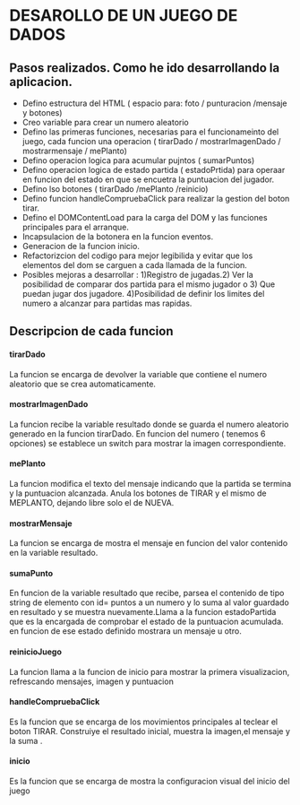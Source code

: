 # DESAROLLO DE UN JUEGO DE DADOS

## Pasos realizados. Como he ido desarrollando la aplicacion.

- Defino estructura del HTML ( espacio para: foto / punturacion /mensaje y botones)
- Creo variable para crear un numero aleatorio
- Defino las primeras funciones, necesarias para el funcionameinto del juego, cada funcion una operacion ( tirarDado / mostrarImagenDado / mostrarmensaje / mePlanto)
- Defino operacion logica para acumular pujntos ( sumarPuntos)
- Defino operacion logica de estado partida ( estadoPrtida) para operaar en funcion del estado en que se encuetra la puntuacion del jugador.
- Defino lso botones ( tirarDado /mePlanto /reinicio)
- Defino funcion handleCompruebaClick para realizar la gestion del boton tirar.
- Defino el DOMContentLoad para la carga del DOM y las funciones principales para el arranque.
- Incapsulacion de la botonera en la funcion eventos.
- Generacion de la funcion inicio.
- Refactorizcion del codigo para mejor legibilida y evitar que los elementos del dom se carguen a cada llamada de la funcion.
- Posibles mejoras a desarrollar : 1)Registro de jugadas.2) Ver la posibilidad de comparar dos partida para el mismo jugador o 3) Que puedan jugar dos jugadore. 4)Posibilidad de definir los limites del numero a alcanzar para partidas mas rapidas.

## Descripcion de cada funcion

#### tirarDado

La funcion se encarga de devolver la variable que contiene el numero aleatorio que se crea automaticamente.

#### mostrarImagenDado

La funcion recibe la variable resultado donde se guarda el numero aleatorio generado en la funcion tirarDado.
En funcion del numero ( tenemos 6 opciones) se establece un switch para mostrar la imagen correspondiente.

#### mePlanto

La funcion modifica el texto del mensaje indicando que la partida se termina y la puntuacion alcanzada.
Anula los botones de TIRAR y el mismo de MEPLANTO, dejando libre solo el de NUEVA.

#### mostrarMensaje

La funcion se encarga de mostra el mensaje en funcion del valor contenido en la variable resultado.

#### sumaPunto

En funcion de la variable resultado que recibe, parsea el contenido de tipo string de elemento con id= puntos a un numero y lo suma al valor guardado en resultado y se muestra nuevamente.Llama a la funcion estadoPartida que es la encargada de comprobar el estado de la puntuacion acumulada. en funcion de ese estado definido mostrara un mensaje u otro.

#### reinicioJuego

La funcion llama a la funcion de inicio para mostrar la primera visualizacion, refrescando mensajes, imagen y puntuacion

#### handleCompruebaClick

Es la funcion que se encarga de los movimientos principales al teclear el boton TIRAR.
Construiye el resultado inicial, muestra la imagen,el mensaje y la suma .

#### inicio

Es la funcion que se encarga de mostra la configuracion visual del inicio del juego
